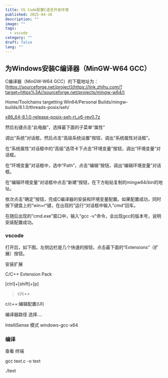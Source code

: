 ```yaml
---
title: VS Code配置C语言开发环境
published: 2025-04-16
description: ""
image: ""
tags:
  - vscode
category: ""
draft: false
lang: ""
---
```


## 为Windows安装C编译器（MinGW-W64 GCC）

C编译器（MinGW-W64 GCC）的下载地址为：[https://sourceforge.net/project](https://link.zhihu.com/?target=https%3A//sourceforge.net/projects/mingw-w64/)

Home/Toolchains targetting Win64/Personal Builds/mingw-builds/8.1.0/threads-posix/seh/

[x86_64-8.1.0-release-posix-seh-rt_v6-rev0.7z](https://sourceforge.net/projects/mingw-w64/files/Toolchains%20targetting%20Win64/Personal%20Builds/mingw-builds/8.1.0/threads-posix/seh/x86_64-8.1.0-release-posix-seh-rt_v6-rev0.7z/download "Click to download x86_64-8.1.0-release-posix-seh-rt_v6-rev0.7z")

然后右键点击“此电脑”，选择最下面的子菜单“属性”

调出“系统”对话框，然后点击“高级系统设置”按钮，调出“系统属性对话框”。

在“系统属性”对话框中的“高级”选项卡下点击“环境变量”按钮，调出“环境变量”对话框。

在“环境变量”对话框中，选中“Path”，点击“编辑”按钮，调出“编辑环境变量”对话框。

在“编辑环境变量”对话框中点击“新建”按钮，在下方粘贴复制的mingw64/bin的地址。

依次点击“确定”按钮，完成C编译器的安装和环境变量配置。如果配置成功，同时按下键盘上的“win+r“键，在出现的”运行“对话框中输入”cmd“回车。

在随后出现的”cmd.exe"窗口中，输入“gcc -v"命令，会出现gcc的版本号，说明安装配置成功。

### vscode

打开后，如下图。左侧边栏是几个快速的按钮，点击最下面的“Extensions”（扩展）按钮。

安装扩展

C/C++ Extension Pack

[ctrl]+[shift]+[p]

>c/c++

c/c++:编辑配置(UI)

编译器路径 选择....

IntelliSense 模式  windows-gcc-x64

### 编译

查看 终端

gcc text.c -o text

./text